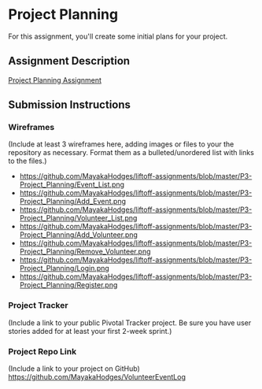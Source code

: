 # Project Planning
For this assignment, you'll create some initial plans for your project.

## Assignment Description
[Project Planning Assignment](https://education.launchcode.org/liftoff/assignments/planning/)

## Submission Instructions

### Wireframes

(Include at least 3 wireframes here, adding images or files to your the repository as necessary. Format them as a bulleted/unordered list with links to the files.)

* https://github.com/MayakaHodges/liftoff-assignments/blob/master/P3-Project_Planning/Event_List.png
* https://github.com/MayakaHodges/liftoff-assignments/blob/master/P3-Project_Planning/Add_Event.png
* https://github.com/MayakaHodges/liftoff-assignments/blob/master/P3-Project_Planning/Volunteer_List.png
* https://github.com/MayakaHodges/liftoff-assignments/blob/master/P3-Project_Planning/Add_Volunteer.png
* https://github.com/MayakaHodges/liftoff-assignments/blob/master/P3-Project_Planning/Remove_Volunteer.png
* https://github.com/MayakaHodges/liftoff-assignments/blob/master/P3-Project_Planning/Login.png
* https://github.com/MayakaHodges/liftoff-assignments/blob/master/P3-Project_Planning/Register.png

### Project Tracker

(Include a link to your public Pivotal Tracker project. Be sure you have user stories added for at least your first 2-week sprint.)


### Project Repo Link

(Include a link to your project on GitHub)
https://github.com/MayakaHodges/VolunteerEventLog
